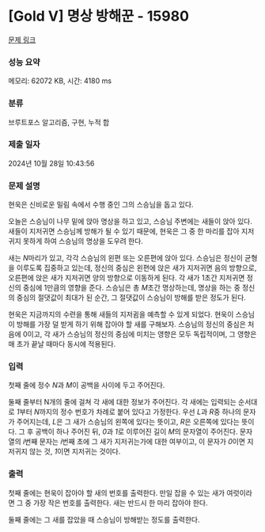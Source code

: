 # [Gold V] 명상 방해꾼 - 15980 

[문제 링크](https://www.acmicpc.net/problem/15980) 

### 성능 요약

메모리: 62072 KB, 시간: 4180 ms

### 분류

브루트포스 알고리즘, 구현, 누적 합

### 제출 일자

2024년 10월 28일 10:43:56

### 문제 설명

<p>현욱은 신비로운 밀림 속에서 수행 중인 그의 스승님을 돕고 있다.</p>

<p>오늘은 스승님이 나무 밑에 앉아 명상을 하고 있고, 스승님 주변에는 새들이 앉아 있다. 새들이 지저귀면 스승님께 방해가 될 수 있기 때문에, 현욱은 그 중 한 마리를 잡아 지저귀지 못하게 하여 스승님의 명상을 도우려 한다.</p>

<p>새는 <em>N</em>마리가 있고, 각각 스승님의 왼편 또는 오른편에 앉아 있다. 스승님은 정신이 균형을 이루도록 집중하고 있는데, 정신의 중심은 왼편에 앉은 새가 지저귀면 음의 방향으로, 오른편에 앉은 새가 지저귀면 양의 방향으로 이동하게 된다. 각 새가 1초간 지저귀면 정신의 중심에 1만큼의 영향을 준다. 스승님은 총 <em>M</em>초간 명상하는데, 명상을 하는 중 정신의 중심의 절댓값이 최대가 된 순간, 그 절댓값이 스승님이 방해를 받은 정도가 된다.</p>

<p>현욱은 지금까지의 수련을 통해 새들의 지저귐을 예측할 수 있게 되었다. 현욱이 스승님이 방해를 가장 덜 받게 하기 위해 잡아야 할 새를 구해보자. 스승님의 정신의 중심은 처음에 0이고, 각 새가 스승님의 정신의 중심에 미치는 영향은 모두 독립적이며, 그 영향은 매 초가 끝날 때마다 동시에 적용된다.</p>

### 입력 

 <p>첫째 줄에 정수 <em>N</em>과 <em>M</em>이 공백을 사이에 두고 주어진다.</p>

<p>둘째 줄부터 N개의 줄에 걸쳐 각 새에 대한 정보가 주어진다. 각 새에는 입력되는 순서대로 <em>1</em>부터 <em>N</em>까지의 정수 번호가 차례로 붙어 있다고 가정한다. 우선<em> L</em>과 <em>R</em>중 하나의 문자가 주어지는데, <em>L</em>은 그 새가 스승님의 왼쪽에 있다는 뜻이고, <em>R</em>은 오른쪽에 있다는 뜻이다. 그 후 공백이 하나 주어진 뒤, <em>0</em>과 <em>1</em>로 이루어진 길이 <em>M</em>의 문자열이 주어진다. 문자열의 <em>i</em>번째 문자는 <em>i</em>번째 초에 그 새가 지저귀는가에 대한 여부이고, 이 문자가 <em>0</em>이면 지저귀지 않는 것, <em>1</em>이면 지저귀는 것이다.</p>

### 출력 

 <p>첫째 줄에는 현욱이 잡아야 할 새의 번호를 출력한다. 만일 잡을 수 있는 새가 여럿이라면 그 중 가장 작은 번호를 출력한다. 새는 반드시 한 마리 잡아야 한다.</p>

<p>둘째 줄에는 그 새를 잡았을 때 스승님이 방해받는 정도를 출력한다.</p>


